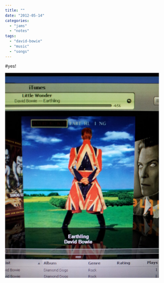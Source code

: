 ```yaml
---
title: ""
date: "2012-05-14"
categories: 
  - "jams"
  - "notes"
tags: 
  - "david-bowie"
  - "music"
  - "songs"
---
```


#yes!

[![](images/As4bTvDCQAA0yMx-768x1024.jpg)](https://davidpeach.co.uk/wp-content/uploads/2023/04/As4bTvDCQAA0yMx.jpg)
